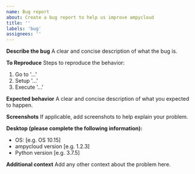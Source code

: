 ```yaml
---
name: Bug report
about: Create a bug report to help us improve ampycloud
title: ''
labels: 'bug'
assignees: ''
---
```


**Describe the bug**
A clear and concise description of what the bug is.

**To Reproduce**
Steps to reproduce the behavior:
1. Go to '...'
2. Setup '...'
3. Execute '...'

**Expected behavior**
A clear and concise description of what you expected to happen.

**Screenshots**
If applicable, add screenshots to help explain your problem.

**Desktop (please complete the following information):**
 - OS: [e.g. OS 10.15]
 - ampycloud version [e.g. 1.2.3]
 - Python version [e.g. 3.7.5]

**Additional context**
Add any other context about the problem here.
